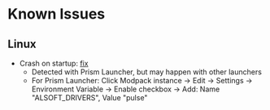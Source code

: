 # Known Issues
## Linux
- Crash on startup: [fix](https://github.com/henkelmax/sound-physics-remastered/issues/143#issuecomment-1784571443)
  - Detected with Prism Launcher, but may happen with other launchers
  - For Prism Launcher: Click Modpack instance -> Edit -> Settings -> Environment Variable -> Enable checkbox -> Add: Name "ALSOFT_DRIVERS", Value "pulse"
